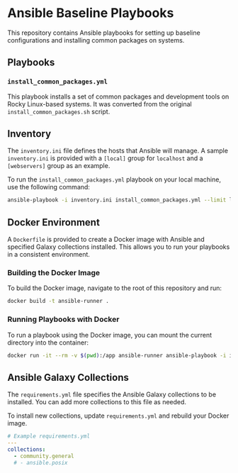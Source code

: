 # Ansible Baseline Playbooks

This repository contains Ansible playbooks for setting up baseline configurations and installing common packages on systems.

## Playbooks

### `install_common_packages.yml`

This playbook installs a set of common packages and development tools on Rocky Linux-based systems. It was converted from the original `install_common_packages.sh` script.

## Inventory

The `inventory.ini` file defines the hosts that Ansible will manage. A sample `inventory.ini` is provided with a `[local]` group for `localhost` and a `[webservers]` group as an example.

To run the `install_common_packages.yml` playbook on your local machine, use the following command:

```bash
ansible-playbook -i inventory.ini install_common_packages.yml --limit local
```

## Docker Environment

A `Dockerfile` is provided to create a Docker image with Ansible and specified Galaxy collections installed. This allows you to run your playbooks in a consistent environment.

### Building the Docker Image

To build the Docker image, navigate to the root of this repository and run:

```bash
docker build -t ansible-runner .
```

### Running Playbooks with Docker

To run a playbook using the Docker image, you can mount the current directory into the container:

```bash
docker run -it --rm -v $(pwd):/app ansible-runner ansible-playbook -i inventory.ini install_common_packages.yml --limit local
```

## Ansible Galaxy Collections

The `requirements.yml` file specifies the Ansible Galaxy collections to be installed. You can add more collections to this file as needed.

To install new collections, update `requirements.yml` and rebuild your Docker image.

```yaml
# Example requirements.yml
---
collections:
  - community.general
  # - ansible.posix
```
